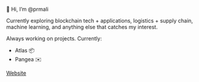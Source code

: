👋 Hi, I’m @prmali

Currently exploring blockchain tech + applications, logistics + supply chain, machine learning, and anything else that catches my interest.

Always working on projects. Currently:
- Atlas 📦
- Pangea ✉️

[Website](https://prathik.xyz)
<!---
prmali/prmali is a ✨ special ✨ repository because its `README.md` (this file) appears on your GitHub profile.
You can click the Preview link to take a look at your changes.
--->
